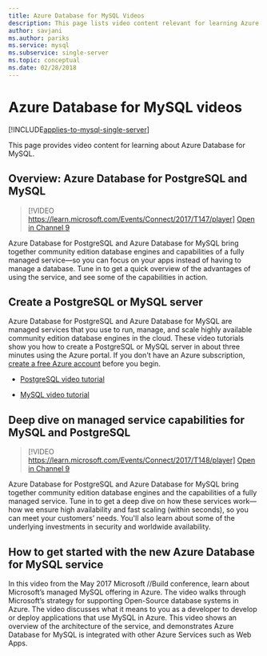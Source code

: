 ```yaml
---
title: Azure Database for MySQL Videos
description: This page lists video content relevant for learning Azure Database for MySQL, Microsoft’s managed MySQL offering in Azure.
author: savjani
ms.author: pariks
ms.service: mysql
ms.subservice: single-server
ms.topic: conceptual
ms.date: 02/28/2018
---
```

# Azure Database for MySQL videos

[!INCLUDE[applies-to-mysql-single-server](includes/applies-to-mysql-single-server.md)]

This page provides video content for learning about Azure Database for MySQL.

## Overview: Azure Database for PostgreSQL and MySQL

>[!VIDEO https://learn.microsoft.com/Events/Connect/2017/T147/player]
[Open in Channel 9](/Events/Connect/2017/T147)

Azure Database for PostgreSQL and Azure Database for MySQL bring together community edition database engines and capabilities of a fully managed service—so you can focus on your apps instead of having to manage a database. Tune in to get a quick overview of the advantages of using the service, and see some of the capabilities in action.

## Create a PostgreSQL or MySQL server
Azure Database for PostgreSQL and Azure Database for MySQL are managed services that you use to run, manage, and scale highly available community edition database engines in the cloud. These video tutorials show you how to create a PostgreSQL or MySQL server in about three minutes using the Azure portal. If you don't have an Azure subscription, [create a free Azure account](https://azure.microsoft.com/free/) before you begin.

* [PostgreSQL video tutorial](https://azure.microsoft.com/resources/videos/create-an-azure-database-for-postgresql-server-in-the-azure-portal)

* [MySQL video tutorial](https://azure.microsoft.com/resources/videos/create-an-azure-database-for-mysql-server-by-using-the-azure-portal)

## Deep dive on managed service capabilities for MySQL and PostgreSQL

>[!VIDEO https://learn.microsoft.com/Events/Connect/2017/T148/player]
[Open in Channel 9](/Events/Connect/2017/T148)

Azure Database for PostgreSQL and Azure Database for MySQL bring together community edition database engines and the capabilities of a fully managed service. Tune in to get a deep dive on how these services work—how we ensure high availability and fast scaling (within seconds), so you can meet your customers’ needs. You'll also learn about some of the underlying investments in security and worldwide availability.

## How to get started with the new Azure Database for MySQL service

In this video from the May 2017 Microsoft //Build conference, learn about Microsoft’s managed MySQL offering in Azure. The video walks through Microsoft’s strategy for supporting Open-Source database systems in Azure. The video discusses what it means to you as a developer to develop or deploy applications that use MySQL in Azure. This video shows an overview of the architecture of the service, and demonstrates Azure Database for MySQL is integrated with other Azure Services such as Web Apps.
